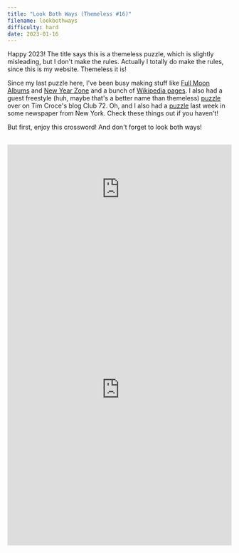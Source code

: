 ```yaml
---
title: "Look Both Ways (Themeless #16)"
filename: lookbothways
difficulty: hard
date: 2023-01-16
---
```


Happy 2023! The title says this is a themeless puzzle, which is slightly misleading, but I don't make the rules. Actually I totally do make the rules, since this is my website. Themeless it is!

Since my last puzzle here, I've been busy making stuff like [Full Moon Albums](https://aaronson.org/blog/full-moon-albums) and [New Year Zone](https://aaronson.org/blog/new-year-zone) and a bunch of [Wikipedia pages](https://twitter.com/aaaronson/status/1607803753687838721?s=20&t=eepxLpS3B6oST8FC1Fuxmw). I also had a guest freestyle (huh, maybe that's a better name than themeless) [puzzle](https://club72.wordpress.com/2022/12/28/guest-freestyle-4-adam-aaronson/) over on Tim Croce's blog Club 72. Oh, and I also had a [puzzle](https://www.nytimes.com/crosswords/game/daily/2023/01/07) last week in some newspaper from New York. Check these things out if you haven't!

But first, enjoy this crossword! And don't forget to look both ways!<br/><br/>

<iframe width="100%" height="200px" src="https://www.youtube.com/embed/VoXmXbaFR8w" title="Michael Mayo - The Way (Official Music Video)" frameborder="0" allow="accelerometer; autoplay; clipboard-write; encrypted-media; gyroscope; picture-in-picture; web-share" allowfullscreen></iframe><br/>

<iframe height="700px" width="100%" allowfullscreen="true" style="border:none; width: 100% !important; position: static;display: block !important; margin: 0 !important;" name="80a395d458cc73db445abfa4d939b092b4a474d001c5431bf80bbf61485a14ea" src="https://amuselabs.com/pmm/crossword?id=befff50a&set=80a395d458cc73db445abfa4d939b092b4a474d001c5431bf80bbf61485a14ea&embed=1"> </iframe>